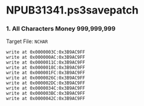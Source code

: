 # NPUB31341.ps3savepatch

### 1. All Characters Money 999,999,999

Target File: `NCHAR`

```
write at 0x0000003C:0x3B9AC9FF
write at 0x000000AC:0x3B9AC9FF
write at 0x0000011C:0x3B9AC9FF
write at 0x0000018C:0x3B9AC9FF
write at 0x000001FC:0x3B9AC9FF
write at 0x0000026C:0x3B9AC9FF
write at 0x000002DC:0x3B9AC9FF
write at 0x0000034C:0x3B9AC9FF
write at 0x000003BC:0x3B9AC9FF
write at 0x0000042C:0x3B9AC9FF
```

